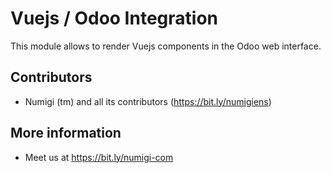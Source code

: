 # Vuejs / Odoo Integration

This module allows to render Vuejs components in the Odoo web interface.

Contributors
------------
* Numigi (tm) and all its contributors (https://bit.ly/numigiens)

More information
----------------
* Meet us at https://bit.ly/numigi-com
